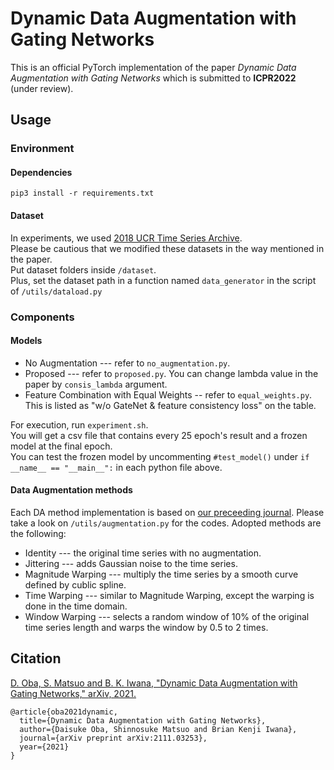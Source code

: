# Dynamic Data Augmentation with Gating Networks
This is an official PyTorch implementation of the paper *Dynamic Data Augmentation with Gating Networks* which is submitted to **ICPR2022** (under review).  

## Usage

### Environment

#### Dependencies
```pip3 install -r requirements.txt```

#### Dataset
In experiments, we used [2018 UCR Time Series Archive](https://www.cs.ucr.edu/~eamonn/time_series_data_2018/).  
Please be cautious that we modified these datasets in the way mentioned in the paper.  
Put dataset folders inside ```/dataset```.  
Plus, set the dataset path in a function named ```data_generator``` in the script of ```/utils/dataload.py```   

### Components

#### Models
* No Augmentation --- refer to ```no_augmentation.py```.  
* Proposed --- refer to ```proposed.py```. You can change lambda value in the paper by ```consis_lambda``` argument.  
* Feature Combination with Equal Weights -- refer to ```equal_weights.py```.  This is listed as "w/o GateNet & feature consistency loss" on the table.  
<!--* Ensemble -- refer to ```ensemble.py```.
* Concatenate --- refer to ```concat.py```.  -->  

For execution, run ```experiment.sh```.  
You will get a csv file that contains every 25 epoch's result and a frozen model at the final epoch.  
You can test the frozen model by uncommenting ```#test_model()``` under ```if __name__ == "__main__":``` in each python file above.  

#### Data Augmentation methods
Each DA method implementation is based on [our preceeding journal](https://journals.plos.org/plosone/article?id=10.1371/journal.pone.0254841).
Please take a look on ```/utils/augmentation.py``` for the codes. Adopted methods are the following:  
* Identity --- the original time series with no augmentation.  
* Jittering --- adds Gaussian noise to the time series.  
* Magnitude Warping --- multiply the time series by a smooth curve defined by cublic spline.  
* Time Warping --- similar to Magnitude Warping, except the warping is done in the time domain.  
* Window Warping --- selects a random window of 10% of the original time series length and warps the window by 0.5 to 2 times.  

## Citation
[D. Oba, S. Matsuo and B. K. Iwana, "Dynamic Data Augmentation with Gating Networks," arXiv, 2021.](https://arxiv.org/abs/2111.03253)  
```
@article{oba2021dynamic,
  title={Dynamic Data Augmentation with Gating Networks},
  author={Daisuke Oba, Shinnosuke Matsuo and Brian Kenji Iwana},
  journal={arXiv preprint arXiv:2111.03253},
  year={2021}
}
```

